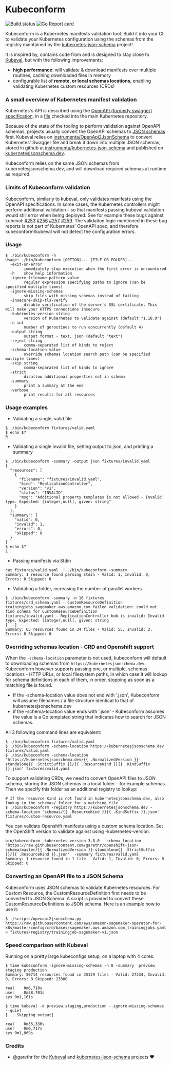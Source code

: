 # Kubeconform

[![Build status](https://github.com/yannh/kubeconform/workflows/build/badge.svg?branch=master)](https://github.com/yannh/kubeconform/actions?query=branch%3Amaster)
[![Go Report card](https://goreportcard.com/badge/github.com/yannh/kubeconform)](https://goreportcard.com/report/github.com/yannh/kubeconform)

Kubeconform is a Kubernetes manifests validation tool. Build it into your CI to validate your Kubernetes
configuration using the schemas from the registry maintained by the
[kubernetes-json-schema](https://github.com/instrumenta/kubernetes-json-schema) project!

It is inspired by, contains code from and is designed to stay close to
[Kubeval](https://github.com/instrumenta/kubeval), but with the following improvements:
 * **high performance**: will validate & download manifests over multiple routines, caching
   downloaded files in memory
 * configurable list of **remote, or local schemas locations**, enabling validating Kubernetes
   custom resources (CRDs)

### A small overview of Kubernetes manifest validation

Kubernetes's API is described using the [OpenAPI (formerly swagger) specification](https://www.openapis.org),
in a [file](https://github.com/kubernetes/kubernetes/blob/master/api/openapi-spec/swagger.json) checked into
the main Kubernetes repository.

Because of the state of the tooling to perform validation against OpenAPI schemas, projects usually convert
the OpenAPI schemas to [JSON schemas](https://json-schema.org/) first. Kubeval relies on 
[instrumenta/OpenApi2JsonSchema](https://github.com/instrumenta/openapi2jsonschema) to convert Kubernetes' Swagger file
and break it down into multiple JSON schemas, stored in github at
[instrumenta/kubernetes-json-schema](https://github.com/instrumenta/kubernetes-json-schema) and published on
[kubernetesjsonschema.dev](https://kubernetesjsonschema.dev/).

Kubeconform relies on the same JSON schemas from kubernetesjsonschema.dev, and will download required
schemas at runtime as required.

### Limits of Kubeconform validation

Kubeconform, similarly to kubeval, only validates manifests using the OpenAPI specifications. In some
cases, the Kubernetes controllers might perform additional validation - so that manifests passing kubeval
validation would still error when being deployed. See for example these bugs against kubeval:
[#253](https://github.com/instrumenta/kubeval/issues/253)
[#256](https://github.com/instrumenta/kubeval/issues/256)
[#257](https://github.com/instrumenta/kubeval/issues/257)
[#259](https://github.com/instrumenta/kubeval/issues/259). The validation logic mentioned in these
bug reports is not part of Kubernetes' OpenAPI spec, and therefore kubeconform/kubeval will not detect the
configuration errors.


### Usage

```
$ ./bin/kubeconform -h
Usage: ./bin/kubeconform [OPTION]... [FILE OR FOLDER]...
  -exit-on-error
        immediately stop execution when the first error is encountered
  -h    show help information
  -ignore-filename-pattern value
        regular expression specifying paths to ignore (can be specified multiple times)
  -ignore-missing-schemas
        skip files with missing schemas instead of failing
  -insecure-skip-tls-verify
        disable verification of the server's SSL certificate. This will make your HTTPS connections insecure
  -kubernetes-version string
        version of Kubernetes to validate against (default "1.18.0")
  -n int
        number of goroutines to run concurrently (default 4)
  -output string
        output format - text, json (default "text")
  -reject string
        comma-separated list of kinds to reject
  -schema-location value
        override schemas location search path (can be specified multiple times)
  -skip string
        comma-separated list of kinds to ignore
  -strict
        disallow additional properties not in schema
  -summary
        print a summary at the end
  -verbose
        print results for all resources
```

### Usage examples

* Validating a single, valid file
```
$ ./bin/kubeconform fixtures/valid.yaml
$ echo $?
0
```

* Validating a single invalid file, setting output to json, and printing a summary
```
$ ./bin/kubeconform -summary -output json fixtures/invalid.yaml
{
  "resources": [
    {
      "filename": "fixtures/invalid.yaml",
      "kind": "ReplicationController",
      "version": "v1",
      "status": "INVALID",
      "msg": "Additional property templates is not allowed - Invalid type. Expected: [integer,null], given: string"
    }
  ],
  "summary": {
    "valid": 0,
    "invalid": 1,
    "errors": 0,
    "skipped": 0
  }
}
$ echo $?
1
```

* Passing manifests via Stdin
```
cat fixtures/valid.yaml  | ./bin/kubeconform -summary
Summary: 1 resource found parsing stdin - Valid: 1, Invalid: 0, Errors: 0 Skipped: 0
```

* Validating a folder, increasing the number of parallel workers
```
$ ./bin/kubeconform -summary -n 16 fixtures
fixtures/crd_schema.yaml - CustomResourceDefinition trainingjobs.sagemaker.aws.amazon.com failed validation: could not find schema for CustomResourceDefinition
fixtures/invalid.yaml - ReplicationController bob is invalid: Invalid type. Expected: [integer,null], given: string
[...]
Summary: 65 resources found in 34 files - Valid: 55, Invalid: 2, Errors: 8 Skipped: 0
```

### Overriding schemas location - CRD and Openshift support

When the `-schema-location` parameter is not used, kubeconform will default to downloading schemas from
`https://kubernetesjsonschema.dev`. Kubeconform however supports passing one, or multiple, schemas
locations - HTTP URLs, or local filesystem paths, in which case it will lookup for schema definitions
in each of them, in order, stopping as soon as a matching file is found.

 * If the -schema-location value does not end with '.json', Kubeconform will assume filenames / a file
 structure identical to that of kubernetesjsonschema.dev
 * if the -schema-location value ends with '.json' - Kubeconform assumes the value is a Go templated
 string that indicates how to search for JSON schemas.

All 3 following command lines are equivalent:
```
$ ./bin/kubeconform fixtures/valid.yaml
$ ./bin/kubeconform -schema-location https://kubernetesjsonschema.dev fixtures/valid.yaml
$ ./bin/kubeconform -schema-location 'https://kubernetesjsonschema.dev/{{ .NormalizedVersion }}-standalone{{ .StrictSuffix }}/{{ .ResourceKind }}{{ .KindSuffix }}.json' fixtures/valid.yaml
```

To support validating CRDs, we need to convert OpenAPI files to JSON schema, storing the JSON schemas
in a local folder - for example schemas. Then we specify this folder as an additional registry to lookup:

```
# If the resource Kind is not found in kubernetesjsonschema.dev, also lookup in the schemas/ folder for a matching file
$ ./bin/kubeconform -registry https://kubernetesjsonschema.dev -schema-location 'schemas/{{ .ResourceKind }}{{ .KindSuffix }}.json' fixtures/custom-resource.yaml
```

You can validate Openshift manifests using a custom schema location. Set the OpenShift version to validate
against using -kubernetes-version.

```
bin/kubeconform -kubernetes-version 3.8.0  -schema-location 'https://raw.githubusercontent.com/garethr/openshift-json-schema/master/{{ .NormalizedVersion }}-standalone{{ .StrictSuffix }}/{{ .ResourceKind }}.json'  -summary fixtures/valid.yaml
Summary: 1 resource found in 1 file - Valid: 1, Invalid: 0, Errors: 0 Skipped: 0
```

### Converting an OpenAPI file to a JSON Schema

Kubeconform uses JSON schemas to validate Kubernetes resources. For Custom Resource, the CustomResourceDefinition
first needs to be converted to JSON Schema. A script is provided to convert these CustomResourceDefinitions 
to JSON schema. Here is an example how to use it:

```
$ ./scripts/openapi2jsonschema.py https://raw.githubusercontent.com/aws/amazon-sagemaker-operator-for-k8s/master/config/crd/bases/sagemaker.aws.amazon.com_trainingjobs.yaml > fixtures/registry/trainingjob-sagemaker-v1.json
```

### Speed comparison with Kubeval

Running on a pretty large kubeconfigs setup, on a laptop with 4 cores:

```
$ time kubeconform -ignore-missing-schemas -n 8 -summary  preview staging production
Summary: 50714 resources found in 35139 files - Valid: 27334, Invalid: 0, Errors: 0 Skipped: 23380

real	0m6,710s
user	0m38,701s
sys	0m1,161s

$ time kubeval -d preview,staging,production --ignore-missing-schemas --quiet
[... Skipping output]

real	0m35,336s
user	0m0,717s
sys	0m1,069s

```

### Credits

 * @garethr for the [Kubeval](https://github.com/instrumenta/kubeval) and
 [kubernetes-json-schema](https://github.com/instrumenta/kubernetes-json-schema) projects ❤️
